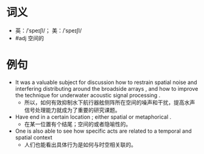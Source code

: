 # 词义
- 英：/ˈspeɪʃl/； 美：/ˈspeɪʃl/
- #adj 空间的
# 例句
- It was a valuable subject for discussion how to restrain spatial noise and interfering distributing around the broadside arrays , and how to improve the technique for underwater acoustic signal processing .
	- 所以，如何有效抑制水下航行器舷侧阵所在空间的噪声和干扰，提高水声信号处理能力就成为了重要的研究课题。
- Have end in a certain location ; either spatial or metaphorical .
	- 在某一位置有个结尾；空间的或者隐喻性的。
- One is also able to see how specific acts are related to a temporal and spatial context
	- 人们也能看出具体行为是如何与时空相关联的。
